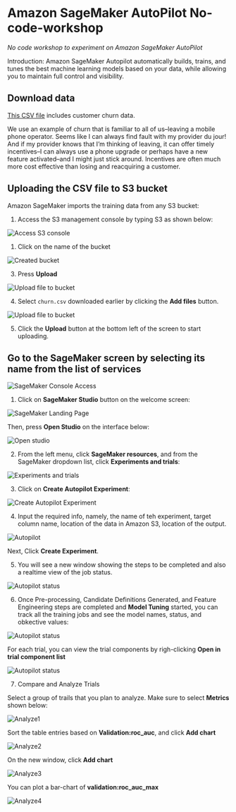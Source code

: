 # Amazon SageMaker AutoPilot No-code-workshop
*No code workshop to experiment on Amazon SageMaker AutoPilot*

Introduction: Amazon SageMaker Autopilot automatically builds, trains, and tunes the best machine learning models based on your data, while allowing you to maintain full control and visibility.

 
## Download data
[This CSV file](data/churn.csv) includes customer churn data.

We use an example of churn that is familiar to all of us–leaving a mobile phone operator. Seems like I can always find fault with my provider du jour! And if my provider knows that I’m thinking of leaving, it can offer timely incentives–I can always use a phone upgrade or perhaps have a new feature activated–and I might just stick around. Incentives are often much more cost effective than losing and reacquiring a customer.



## Uploading the CSV file to S3 bucket
Amazon SageMaker imports the training data from any S3 bucket: 
<!-- let's create one to store the CSV file downloaded earlier. -->

1. Access the S3 management console by typing S3 as shown below:

![Access S3 console](pictures/console_s3.png)
 


1. Click on the name of the bucket

![Created bucket](pictures/s3_goto_bucket.png) 

3. Press **Upload**

![Upload file to bucket](pictures/s3_upload1.png)

4. Select `churn.csv` downloaded earlier by  clicking the **Add files** button.

![Upload file to bucket](pictures/s3_upload2.png)



5. Click the **Upload** button at the bottom left of the screen to start uploading.




## Go to the SageMaker screen by selecting its name from the list of services

![SageMaker Console Access](pictures/console_sagemaker.png)

1. Click on **SageMaker Studio** button on the welcome screen:

![SageMaker Landing Page](pictures/sagemaker-studio.png)

Then, press **Open Studio** on the interface below: 

![Open studio](pictures/open_studio.png)

2. From the left menu, click **SageMaker resources**, and from the SageMaker dropdown list, click   **Experiments and trials**:

![Experiments and trials](pictures/Experiments.png)

3. Click on  **Create Autopilot Experiment**:

![Create Autopilot Experiment](pictures/create_experiment.png)

4. Input the required info, namely, the name of teh experiment, target column name, location of the data in Amazon S3, location of the output. 


![Autopilot](pictures/autopilot.png)

Next, Click  **Create Experiment**.

5. You will see a new window showing the steps to be completed and also a realtime view of the job status. 
   
![Autopilot status](pictures/running1.png)

6. Once Pre-processing, Candidate Definitions Generated, and Feature Engineering steps are completed and **Model Tuning** started, you can track all the training jobs and see the model names, status, and obkective values: 

![Autopilot status](pictures/running2.png)

For each trial, you can view the trial components by righ-clicking **Open in trial component list**


![Autopilot status](pictures/running3.png)


7. Compare and Analyze Trials

Select a group of trails that you plan to analyze. Make sure to select **Metrics** shown below:

![Analyze1](pictures/analyze1.png)

Sort the table entries based on **Validation:roc_auc**, and click **Add chart**

![Analyze2](pictures/analyze2.png)

On the new window, click **Add chart**

![Analyze3](pictures/analyze3.png)

You can plot a bar-chart of  **validation:roc_auc_max**

![Analyze4](pictures/analyze4.png)
